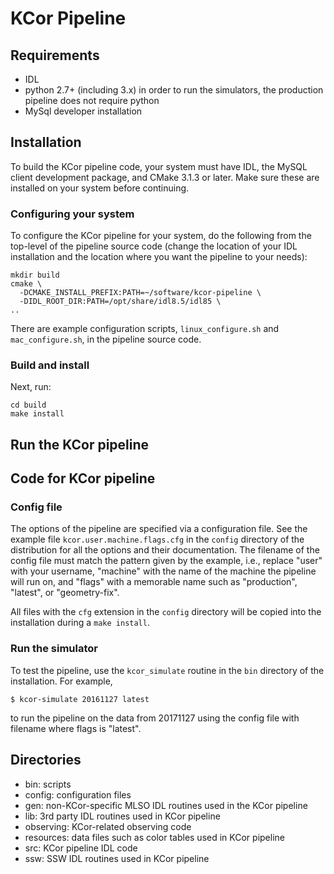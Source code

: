 # KCor Pipeline

## Requirements

* IDL
* python 2.7+ (including 3.x) in order to run the simulators, the production pipeline does not require python
* MySql developer installation


## Installation

To build the KCor pipeline code, your system must have IDL, the MySQL client development package, and CMake 3.1.3 or later. Make sure these are installed on your system before continuing.

### Configuring your system

To configure the KCor pipeline for your system, do the following from the top-level of the pipeline source code (change the location of your IDL installation and the location where you want the pipeline to your needs):

    mkdir build
    cmake \
      -DCMAKE_INSTALL_PREFIX:PATH=~/software/kcor-pipeline \
      -DIDL_ROOT_DIR:PATH=/opt/share/idl8.5/idl85 \
    ..

There are example configuration scripts, `linux_configure.sh` and `mac_configure.sh`, in the pipeline source code.

### Build and install

Next, run:

    cd build
    make install


## Run the KCor pipeline


## Code for KCor pipeline

### Config file

The options of the pipeline are specified via a configuration file. See the example file `kcor.user.machine.flags.cfg` in the `config` directory of the distribution for all the options and their documentation. The filename of the config file must match the pattern given by the example, i.e., replace "user" with your username, "machine" with the name of the machine the pipeline will run on, and "flags" with a memorable name such as "production", "latest", or "geometry-fix".

All files with the `cfg` extension in the `config` directory will be copied into the installation during a `make install`.


### Run the simulator

To test the pipeline, use the `kcor_simulate` routine in the `bin` directory of the installation. For example,

    $ kcor-simulate 20161127 latest

to run the pipeline on the data from 20171127 using the config file with filename where flags is "latest".


## Directories

* bin: scripts
* config: configuration files
* gen: non-KCor-specific MLSO IDL routines used in the KCor pipeline
* lib: 3rd party IDL routines used in KCor pipeline
* observing: KCor-related observing code
* resources: data files such as color tables used in KCor pipeline
* src: KCor pipeline IDL code
* ssw: SSW IDL routines used in KCor pipeline
